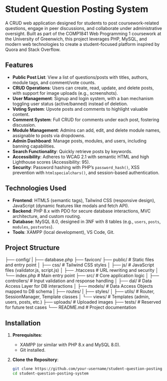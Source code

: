 # Student Question Posting System

A CRUD web application designed for students to post coursework-related questions, engage in peer discussions, and collaborate under administrative oversight. Built as part of the COMP1841 Web Programming 1 coursework at the University of Greenwich, this project leverages PHP, MySQL, and modern web technologies to create a student-focused platform inspired by Quora and Stack Overflow.

## Features

- **Public Post List**: View a list of questions/posts with titles, authors, module tags, and comment/vote counts.
- **CRUD Operations**: Users can create, read, update, and delete posts, with support for image uploads (e.g., screenshots).
- **User Management**: Signup and login system, with a ban mechanism toggling user status (active/banned) instead of deletion.
- **Voting System**: Upvote posts and comments to highlight valuable content.
- **Comment System**: Full CRUD for comments under each post, fostering discussion.
- **Module Management**: Admins can add, edit, and delete module names, assignable to posts via dropdowns.
- **Admin Dashboard**: Manage posts, modules, and users, including banning capabilities.
- **Search Functionality**: Quickly retrieve posts by keywords.
- **Accessibility**: Adheres to WCAG 2.1 with semantic HTML and high Lighthouse scores (Accessibility: 95).
- **Security**: Password hashing with PHP’s `password_hash()`, XSS prevention with `htmlspecialchars()`, and session-based authentication.

## Technologies Used

- **Frontend**: HTML5 (semantic tags), Tailwind CSS (responsive design), JavaScript (dynamic features like modals and fetch API).
- **Backend**: PHP 8.x with PDO for secure database interactions, MVC architecture, and custom routing.
- **Database**: MySQL 8.0, designed in 3NF with 8 tables (e.g., `users`, `posts`, `modules`, `postvotes`).
- **Tools**: XAMPP (local development), VS Code, Git.

## Project Structure
├── config/
|   ├── database.php
├── favicon/
├── public/             # Static files and entry point
│   ├── css/            # Tailwind CSS styles
│   ├── js/             # JavaScript files (validator.js, script.js)
│   ├── .htaccess       # URL rewriting and security
│   └── index.php       # Main entry point
├── src/                # Core application logic
│   ├── controllers/    # Input validation and response handling
│   ├── dal/            # Data Access Layer for DB interactions
│   ├── models/         # Data Access Objects mapped to DB schema
|   ├── routes/
|   ├── styles/
│   ├── utils/          # Router, SessionManager, Template classes
│   └── views/          # Templates (admin, users, posts, etc.)
├── uploads/            # Uploaded images
├── tests/              # Reserved for future test cases
└── README.md           # Project documentation
## Installation

1. **Prerequisites**:
   - XAMPP (or similar with PHP 8.x and MySQL 8.0).
   - Git installed.

2. **Clone the Repository**:
   ```bash
   git clone https://github.com/your-username/student-question-posting-system.git
   cd student-question-posting-system
